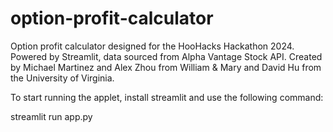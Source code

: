 # option-profit-calculator
Option profit calculator designed for the HooHacks Hackathon 2024. Powered by Streamlit, data sourced from Alpha Vantage Stock API. Created by Michael Martinez and Alex Zhou from William &amp; Mary and David Hu from the University of Virginia.

To start running the applet, install streamlit and use the following command:

streamlit run app.py
